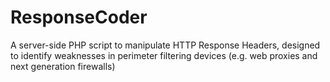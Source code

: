 ResponseCoder
=============

<!--
    Copyright (C) 2013  Cyberis Ltd. Author geoff.jones@cyberis.co.uk

    Version 0.1  - 21st June 2013

    This file is part of ResponseCoder, a server-side script is designed to 
    allow you to easily manipulate HTTP response headers, specifically to 
    identify weaknesses in perimeter filtering appliances such as web proxies and 
    next generation firewalls.

    ResponseCoder is free software: you can redistribute it and/or modify
    it under the terms of the GNU General Public License as published by
    the Free Software Foundation, either version 3 of the License, or
    (at your option) any later version.

    ResponseCoder is distributed in the hope that it will be useful,
    but WITHOUT ANY WARRANTY; without even the implied warranty of
    MERCHANTABILITY or FITNESS FOR A PARTICULAR PURPOSE.  See the
    GNU General Public License for more details.

    You should have received a copy of the GNU General Public License
    along with this program.  If not, see <http://www.gnu.org/licenses/>.
-->

A server-side PHP script to manipulate HTTP Response Headers, designed to identify weaknesses in perimeter filtering devices (e.g. web proxies and next generation firewalls)
